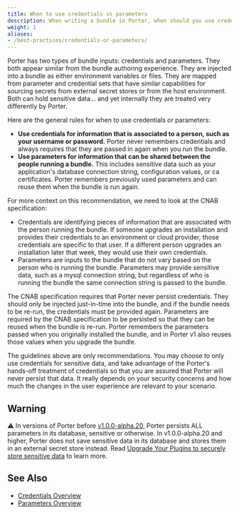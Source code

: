 ```yaml
---
title: When to use credentials vs parameters
description: When writing a bundle in Porter, when should you use credentials instead of parameters?
weight: 1
aliases:
- /best-practices/credentials-or-parameters/
---
```


Porter has two types of bundle inputs: credentials and parameters.
They both appear similar from the bundle authoring experience. 
They are injected into a bundle as either environment variables or files.
They are mapped from parameter and credential sets that have similar capabilities for sourcing secrets from external secret stores or from the host environment.
Both can hold sensitive data... and yet internally they are treated very differently by Porter.

Here are the general rules for when to use credentials or parameters:

* **Use credentials for information that is associated to a person, such as your username or password.**
Porter never remembers credentials and always requires that they are passed in again when you run the bundle.
* **Use parameters for information that can be shared between the people running a bundle.**
This includes sensitive data such as your application's database connection string, configuration values, or ca certificates.
Porter remembers previously used parameters and can reuse them when the bundle is run again.

For more context on this recommendation, we need to look at the CNAB specification:

* Credentials are identifying pieces of information that are associated with the person running the bundle.
If someone upgrades an installation and provides their credentials to an environment or cloud provider, those credentials are specific to that user.
If a different person upgrades an installation later that week, they would use their own credentials.
* Parameters are inputs to the bundle that do not vary based on the person who is running the bundle.
Parameters may provide sensitive data, such as a mysql connection string, but regardless of who is running the bundle the same connection string is passed to the bundle.

The CNAB specification requires that Porter never persist credentials.
They should only be injected just-in-time into the bundle, and if the bundle needs to be re-run, the credentials must be provided again. 
Parameters are required by the CNAB specification to be persisted so that they can be reused when the bundle is re-run.
Porter remembers the parameters passed when you originally installed the bundle, and in Porter v1 also reuses those values when you upgrade the bundle.

The guidelines above are only recommendations.
You may choose to only use credentials for sensitive data, and take advantage of the Porter's hands-off treatment of credentials so that you are assured that Porter will never persist that data.
It really depends on your security concerns and how much the changes in the user experience are relevant to your scenario.

## Warning
⚠️ In versions of Porter before [v1.0.0-alpha.20], Porter persists ALL parameters in its database, sensitive or otherwise.
In v1.0.0-alpha.20 and higher, Porter does not save sensitive data in its database and stores them in an external secret store instead.
Read [Upgrade Your Plugins to securely store sensitive data](/blog/persist-sensitive-data-safely/) to learn more. 

[v1.0.0-alpha.20]: https://github.com/getporter/porter/releases/tag/v1.0.0-alpha.20

## See Also

* [Credentials Overview](/credentials/)
* [Parameters Overview](/quickstart/parameters/)

